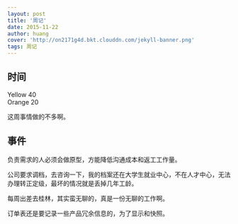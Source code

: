 ```yaml
---
layout: post
title: '周记'
date: 2015-11-22
author: huang
cover: 'http://on2171g4d.bkt.clouddn.com/jekyll-banner.png'
tags: 周记
---
```


## 时间
Yellow 40  
Orange 20  

这周事情做的不多啊。

## 事件
负责需求的人必须会做原型，方能降低沟通成本和返工工作量。

公司要求调档，去咨询一下，我的档案还在大学生就业中心，不在人才中心，无法办理转正定级，最坏的情况就是丢掉几年工龄。

每周出差去桂林，其实蛮无聊的，真是一份无聊的工作啊。

订单表还是要记录一些产品冗余信息的，为了显示和快照。